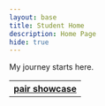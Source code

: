 ```yaml
---
layout: base
title: Student Home 
description: Home Page
hide: true
---
```


My journey starts here.

<table>
<tr>
    <th>
        <a href="{{site.baseurl}}/pair/showcase">pair showcase</a>
    </th>
</tr>
</table>